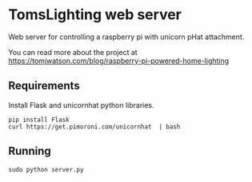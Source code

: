 # TomsLighting web server

Web server for controlling a raspberry pi with unicorn pHat attachment.

You can read more about the project at https://tomjwatson.com/blog/raspberry-pi-powered-home-lighting

## Requirements

Install Flask and unicornhat python libraries.
```
pip install Flask
curl https://get.pimoroni.com/unicornhat  | bash
```

## Running

```
sudo python server.py
```
